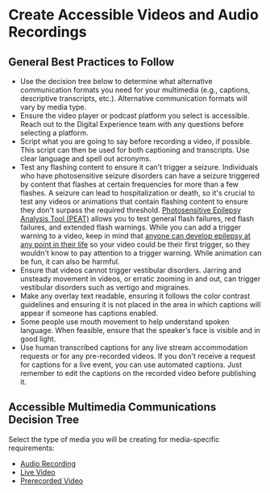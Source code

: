 # Create Accessible Videos and Audio Recordings

## General Best Practices to Follow

- Use the decision tree below to determine what alternative communication formats you need for your multimedia (e.g., captions, descriptive transcripts, etc.). Alternative communication formats will vary by media type. 
- Ensure the video player or podcast platform you select is accessible. Reach out to the Digital Experience team with any questions before selecting a platform.
- Script what you are going to say before recording a video, if possible. This script can then be used for both captioning and transcripts. Use clear language and spell out acronyms.
- Test any flashing content to ensure it can't trigger a seizure. Individuals who have photosensitive seizure disorders can have a seizure triggered by content that flashes at certain frequencies for more than a few flashes. A seizure can lead to hospitalization or death, so it's crucial to test any videos or animations that contain flashing content to ensure they don't surpass the required threshold. [Photosensitive Epilepsy Analysis Tool (PEAT)](https://trace.umd.edu/peat/) allows you to test general flash failures, red flash failures, and extended flash warnings. While you can add a trigger warning to a video, keep in mind that [anyone can develop epilepsy at any point in their life](https://www.epilepsy.com/learn/about-epilepsy-basics/who-gets-epilepsy) so your video could be their first trigger, so they wouldn't know to pay attention to a trigger warning. While animation can be fun, it can also be harmful.  
- Ensure that videos cannot trigger vestibular disorders. Jarring and unsteady movement in videos, or erratic zooming in and out, can trigger vestibular disorders such as vertigo and migraines.
- Make any overlay text readable, ensuring it follows the color contrast guidelines and ensuring it is not placed in the area in which captions will appear if someone has captions enabled.
- Some people use mouth movement to help understand spoken language. When feasible, ensure that the speaker’s face is visible and in good light.
- Use human transcribed captions for any live stream accommodation requests or for any pre-recorded videos. If you don't receive a request for captions for a live event, you can use automated captions. Just remember to edit the captions on the recorded video before publishing it.

## Accessible Multimedia Communications Decision Tree

Select the type of media you will be creating for media-specific requirements:
- [Audio Recording](https://kristinaengland.github.io/inclusive-by-design/how/create-accessible-videos-and-audio-recordings/audio-recording-requirements)
- [Live Video](https://kristinaengland.github.io/inclusive-by-design/how/create-accessible-videos-and-audio-recordings/live-video-requirements)
- [Prerecorded Video](https://kristinaengland.github.io/inclusive-by-design/how/create-accessible-videos-and-audio-recordings/pre-recorded-video-requirements)
